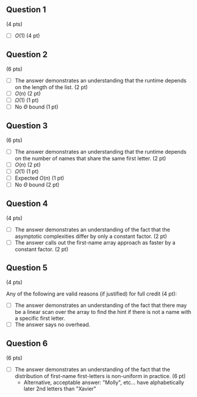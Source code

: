 ## Question 1
(4 pts)

- [ ] $O(1)$ (4 pt)

## Question 2
(6 pts)

- [ ] The answer demonstrates an understanding that the runtime depends on the length of the list. (2 pt)
- [ ] $O(n)$ (2 pt)
- [ ] $\Omega(1)$ (1 pt)
- [ ] No $\Theta$ bound (1 pt)

## Question 3
(6 pts)

- [ ] The answer demonstrates an understanding that the runtime depends on the number of names that share the same first letter. (2 pt)
- [ ] $O(n)$ (2 pt)
- [ ] $\Omega(1)$ (1 pt)
- [ ] Expected $O(n)$ (1 pt)
- [ ] No $\Theta$ bound (2 pt)

## Question 4
(4 pts)

- [ ] The answer demonstrates an understanding of the fact that the asymptotic complexities differ by only a constant factor. (2 pt)
- [ ] The answer calls out the first-name array approach as faster by a constant factor. (2 pt)

## Question 5
(4 pts)

Any of the following are valid reasons (if justified) for full credit (4 pt):
- [ ] The answer demonstrates an understanding of the fact that there may be a linear scan over the array to find the hint if there is not a name with a specific first letter.
- [ ] The answer says no overhead.

## Question 6
(6 pts)

- [ ] The answer demonstrates an understanding of the fact that the distribution of first-name first-letters is non-uniform in practice. (6 pt)
    * Alternative, acceptable answer: "Molly", etc... have alphabetically later 2nd letters than "Xavier"
